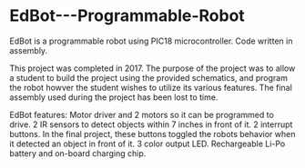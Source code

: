 # EdBot---Programmable-Robot
EdBot is a programmable robot using PIC18 microcontroller. Code written in assembly.

This project was completed in 2017.  The purpose of the project was to allow a student to build the project using the provided schematics, and program the robot howver the student wishes to utilize its various features. The final assembly used during the project has been lost to time.

EdBot features:
Motor driver and 2 motors so it can be programmed to drive.
2 IR sensors to detect objects within 7 inches in front of it.
2 interrupt buttons. In the final project, these buttons toggled the robots behavior when it detected an object in front of it.
3 color output LED.
Rechargeable Li-Po battery and on-board charging chip.
